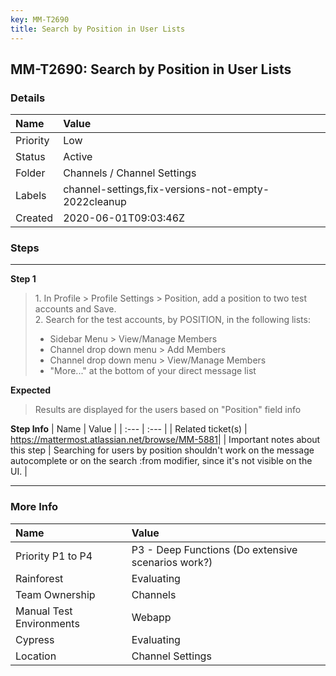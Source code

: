 ```yaml
---
key: MM-T2690
title: Search by Position in User Lists
---
```


## MM-T2690: Search by Position in User Lists

### Details

| Name     | Value                                               |
| :------- | :-------------------------------------------------- |
| Priority | Low                                                 |
| Status   | Active                                              |
| Folder   | Channels / Channel Settings                         |
| Labels   | channel-settings,fix-versions-not-empty-2022cleanup |
| Created  | 2020-06-01T09:03:46Z                                |

### Steps

<hr/>

**Step 1**

> <article>1. In Profile &gt; Profile Settings &gt; Position, add a position to two test accounts and Save.<br />2. Search for the test accounts, by POSITION, in the following lists:<br /><ul><li>Sidebar Menu &gt; View/Manage Members</li><li>Channel drop down menu &gt; Add Members</li><li>Channel drop down menu &gt; View/Manage Members</li><li>"More..." at the bottom of your direct message list</li></ul></article>

**Expected**

> <article>Results are displayed for the users based on "Position" field info</article>

**Step Info**
| Name | Value |
| :--- | :--- |
| Related ticket(s) | <a href="https://mattermost.atlassian.net/browse/MM-5881" rel="noopener noreferrer" target="_blank">https://mattermost.atlassian.net/browse/MM-5881</a>​​​​ |
| Important notes about this step | Searching for users by position shouldn't work on the message autocomplete or on the search :from modifier, since it's not visible on the UI. |

<hr/>

### More Info

| Name                     | Value                                              |
| :----------------------- | :------------------------------------------------- |
| Priority P1 to P4        | P3 - Deep Functions (Do extensive scenarios work?) |
| Rainforest               | Evaluating                                         |
| Team Ownership           | Channels                                           |
| Manual Test Environments | Webapp                                             |
| Cypress                  | Evaluating                                         |
| Location                 | Channel Settings                                   |
